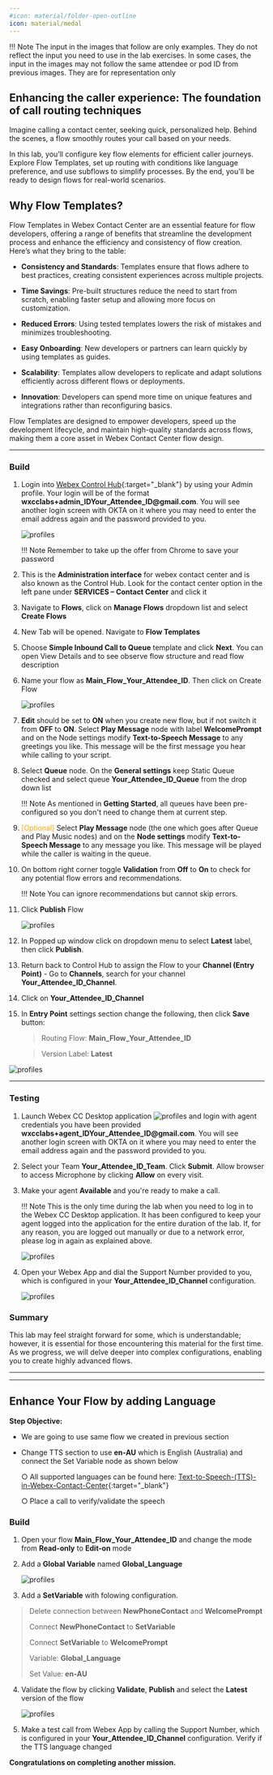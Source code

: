 ```yaml
---
#icon: material/folder-open-outline
icon: material/medal
---
```


!!! Note
    The input in the images that follow are only examples. They do not reflect the input you need to use in the lab exercises. In some cases, the input in the images may not follow the same attendee or pod ID from previous images. They are for representation only


## Enhancing the caller experience: The foundation of call routing techniques
Imagine calling a contact center, seeking quick, personalized help. Behind the scenes, a flow smoothly routes your call based on your needs.

In this lab, you’ll configure key flow elements for efficient caller journeys. Explore Flow Templates, set up routing with conditions like language preference, and use subflows to simplify processes. By the end, you'll be ready to design flows for real-world scenarios.


## Why Flow Templates?
Flow Templates in Webex Contact Center are an essential feature for flow developers, offering a range of benefits that streamline the development process and enhance the efficiency and consistency of flow creation. Here’s what they bring to the table:

  - **Consistency and Standards**: Templates ensure that flows adhere to best practices, creating consistent experiences across multiple projects.

  - **Time Savings**: Pre-built structures reduce the need to start from scratch, enabling faster setup and allowing more focus on customization.

  - **Reduced Errors**: Using tested templates lowers the risk of mistakes and minimizes troubleshooting.

  - **Easy Onboarding**: New developers or partners can learn quickly by using templates as guides.

  - **Scalability**: Templates allow developers to replicate and adapt solutions efficiently across different flows or deployments.

  - **Innovation**: Developers can spend more time on unique features and integrations rather than reconfiguring basics.

Flow Templates are designed to empower developers, speed up the development lifecycle, and maintain high-quality standards across flows, making them a core asset in Webex Contact Center flow design.


---

### Build


1. Login into [Webex Control Hub](https://admin.webex.com){:target="_blank"} by using your Admin profile. 
   Your login will be of the format **<span class="attendee-id-container">wxcclabs+admin_ID<span class="attendee-id-placeholder" data-prefix="wxcclabs+admin_ID" data-suffix="@gmail.com">Your_Attendee_ID</span>@gmail.com<span class="copy" title="Click to copy!"></span></span>**. You will see another login screen with OKTA on it where you may need to enter the email address again and the password provided to you.

    ![profiles](../graphics/Lab1/1-CH_Login.gif)

    !!! Note 
        Remember to take up the offer from Chrome to save your password

2. This is the **Administration interface** for webex contact center and is also known as the Control Hub. Look for the contact center option in the left pane under **SERVICES – Contact Center** and click it
3. Navigate to **Flows**, click on **Manage Flows** dropdown list and select **Create Flows**
4. New Tab will be opened. Navigate to **Flow Templates**
5. Choose **Simple Inbound Call to Queue** template and click **Next**. You can open View Details and to see observe flow structure and read flow description
6. Name your flow as <span class="attendee-id-container">**Main_Flow_<span class="attendee-id-placeholder" data-prefix="Main_Flow_">Your_Attendee_ID</span><span class="copy" title="Click to copy!"></span></span>**. Then click on Create Flow

    ![profiles](../graphics/Lab1/2-Create_Flow_Template.gif)

7. **Edit** should be set to **ON** when you create new flow, but if not switch it from **OFF** to **ON**. Select **Play Message** node with label **WelcomePrompt** and on the Node settings modify **Text-to-Speech Message** to any greetings you like. This message will be the first message you hear while calling to your script.

8. Select **Queue** node. On the **General settings** keep Static Queue checked and select queue **<span class="attendee-id-container"><span class="attendee-id-placeholder" data-suffix="_Queue">Your_Attendee_ID</span>_Queue<span class="copy" title="Click to copy!"></span></span>** from the drop down list
    
    !!! Note
        As mentioned in **Getting Started**, all queues have been pre-configured so you don't need to change them at current step.

9. <span style="color: orange;">[Optional]</span> Select **Play Message** node (the one which goes after Queue and Play Music nodes) and on the **Node settings** modify **Text-to-Speech Message** to any message you like. This message will be played while the caller is waiting in the queue.

10. On bottom right corner toggle **Validation** from **Off** to **On** to check for any potential flow errors and recommendations. 

    !!! Note
        You can ignore recommendations but cannot skip errors.

11. Click **Publish** Flow
  
    ![profiles](../graphics/Lab1/3-Publish_BasicFlow.gif)

12. In Popped up window click on dropdown menu to select **Latest** label, then click **Publish**.

13. Return back to Control Hub to assign the Flow to your **Channel (Entry Point)** - Go to **Channels**, search for your channel **<span class="attendee-id-container"><span class="attendee-id-placeholder" data-suffix="_Channel">Your_Attendee_ID</span>_Channel<span class="copy" title="Click to copy!"></span></span>**.
14. Click on **<span class="attendee-id-placeholder">Your_Attendee_ID</span>_Channel**
15. In **Entry Point** settings section change the following, then click **Save** button:

    > Routing Flow: **Main_Flow_<span class="attendee-id-placeholder">Your_Attendee_ID</span>**

    > Version Label: **Latest**


![profiles](../graphics/Lab1/4-ChannelCreation.gif.gif)

--- 

### Testing

1. Launch Webex CC Desktop application ![profiles](../graphics/overview/Desktop_Icon40x40.png) and login with agent credentials you have been provided **<span class="attendee-id-container">wxcclabs+agent_ID<span class="attendee-id-placeholder" data-prefix="wxcclabs+agent_ID" data-suffix="@gmail.com">Your_Attendee_ID</span>@gmail.com<span class="copy" title="Click to copy!"></span></span>**. You will see another login screen with OKTA on it where you may need to enter the email address again and the password provided to you. 
2. Select your Team **<span class="attendee-id-placeholder">Your_Attendee_ID</span>_Team**. Click **Submit**. Allow browser to access Microphone by clicking **Allow** on every visit.
3. Make your agent **Available** and you're ready to make a call.

    !!! Note
        This is the only time during the lab when you need to log in to the Webex CC Desktop application. It has been configured to keep your agent logged into the application for the entire duration of the lab. If, for any reason, you are logged out manually or due to a network error, please log in again as explained above.

    ![profiles](../graphics/Lab1/5-Agent_Login.gif)

4. Open your Webex App and dial the Support Number provided to you, which is configured in your **<span class="attendee-id-placeholder">Your_Attendee_ID</span>_Channel** configuration.

   ![profiles](../graphics/Lab1/WxApp_Test.gif)

### Summary
This lab may feel straight forward for some, which is understandable; however, it is essential for those encountering this material for the first time. As we progress, we will delve deeper into complex configurations, enabling you to create highly advanced flows.

---

---

## Enhance Your Flow by adding Language

**Step Objective:**
  - We are going to use same flow we created in previous section

  - Change TTS section to use **en-AU** which is English (Australia) and connect the Set Variable node as shown below

    ○ All supported languages can be found here: [Text-to-Speech-(TTS)-in-Webex-Contact-Center](https://help.webex.com/en-us/article/ntkjqhw/Text-to-Speech-(TTS)-in-Webex-Contact-Center){:target="_blank"} 

    ○ Place a call to verify/validate the speech


### Build

1. Open your flow **<span class="attendee-id-container">Main_Flow_<span class="attendee-id-placeholder" data-prefix="Main_Flow_">Your_Attendee_ID</span><span class="copy" title="Click to copy!"></span></span>** and change the mode from **Read-only** to **Edit-on** mode
2. Add a **Global Variable** named **Global_Language**

    ![profiles](../graphics/Lab1/6-GlobalVar.gif)

3. Add a **SetVariable** with folowing configuration. 

  > Delete connection between **NewPhoneContact** and **WelcomePrompt**
  >  
  > Connect **NewPhoneContact** to **SetVariable**
  > 
  > Connect **SetVariable** to **WelcomePrompt**
  > 
  > Variable: **Global_Language**<span class="copy-static" data-copy-text="Global_Language"><span class="copy" title="Click to copy!"></span></span>
  > 
  > Set Value:  **en-AU**<span class="copy-static" data-copy-text="en-AU"><span class="copy" title="Click to copy!"></span></span>
  
4. Validate the flow by clicking **Validate**, **Publish** and select the **Latest** version of the flow

    ![profiles](../graphics/Lab1/7-Set_lan_GV.gif)

5. Make a test call from Webex App by calling the Support Number, which is configured in your **<span class="attendee-id-placeholder">Your_Attendee_ID</span>_Channel** configuration.
Verify if the TTS language changed

**Congratulations on completing another mission.**
